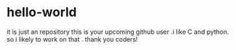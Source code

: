 # hello-world

it is just an repository
this is your upcoming github user .i like C and python.
so i likely to work on that .
thank you coders!
